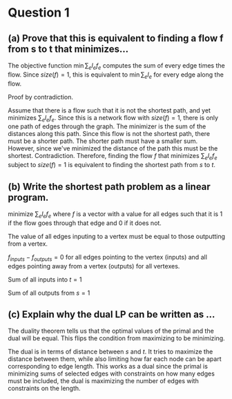# Question 1

## (a) Prove that this is equivalent to finding a flow f from s to t that minimizes...

The objective function
$\min \sum_e l_e f_e$
computes the sum of every edge times the flow. Since $size(f)=1$, this is
equivalent to $\min \sum_e l_e$ for every edge along the flow.

Proof by contradiction.

Assume that there is a flow such that it is not the shortest path, and yet
minimizes $\sum_e l_e f_e$. Since this is a network flow with $size(f)=1$,
there is only one path of edges through the graph. The minimizer is the sum of
the distances along this path. Since this flow is not the shortest path, there
must be a shorter path. The shorter path must have a smaller sum. However, since
we've minimized the distance of the path this must be the shortest.
Contradiction. Therefore, finding the flow $f$ that minimizes $\sum_e l_e f_e$
subject to $size(f)=1$ is equivalent to finding the shortest path from $s$ to $t$.


## (b) Write the shortest path problem as a linear program.

minimize $\sum_e l_e f_e$ where $f$ is a vector with a value for all edges such that it
is $1$ if the flow goes through that edge and $0$ if it does not.

The value of all edges inputing to a vertex must be equal to those outputting
from a vertex.

$f_{inputs} - f_{outputs} = 0$ for all edges pointing to the vertex (inputs) and
all edges pointing away from a vertex (outputs) for all vertexes.


Sum of all inputs into $t = 1$

Sum of all outputs from $s = 1$

## (c) Explain why the dual LP can be written as ...

The duality theorem tells us that the optimal values of the primal and the dual
will be equal. This flips the condition from maximizing to be minimizing.

The dual is in terms of distance between $s$ and $t$. It tries to maximize the
distance between them, while also limiting how far each node can be apart
corresponding to edge length. This works as a dual since the primal is
minimizing sums of selected edges with constraints on how many edges must be
included, the dual is maximizing the number of edges with constraints on the
length.
